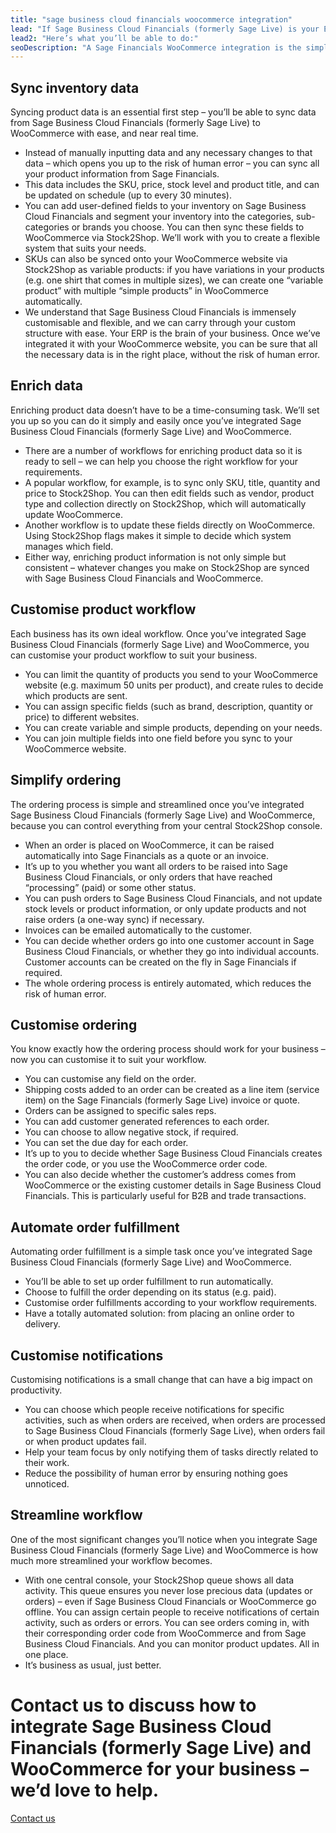 ```yaml
---
title: "sage business cloud financials woocommerce integration"
lead: "If Sage Business Cloud Financials (formerly Sage Live) is your ERP and WooCommerce is your e-commerce website, you’ll want them to be integrated so that they can communicate with each other. That’s where Stock2Shop can help. Stock2Shop integrates with Sage Business Cloud Financials and WooCommerce to streamline your business."
lead2: "Here’s what you’ll be able to do:"
seoDescription: "A Sage Financials WooCommerce integration is the simplest way to streamline your business. We'll work with you to create the ideal workflow to suit your needs. Automate orders, simplify ordering and sync data - just a few ways Stock2Shop makes e-commerce easier."
---
```


Sync inventory data
-------------------

Syncing product data is an essential first step – you’ll be able to sync data from Sage Business Cloud Financials (formerly Sage Live) to WooCommerce with ease, and near real time.

*   Instead of manually inputting data and any necessary changes to that data – which opens you up to the risk of human error – you can sync all your product information from Sage Financials.
*   This data includes the SKU, price, stock level and product title, and can be updated on schedule (up to every 30 minutes).
*   You can add user-defined fields to your inventory on Sage Business Cloud Financials and segment your inventory into the categories, sub-categories or brands you choose. You can then sync these fields to WooCommerce via Stock2Shop. We’ll work with you to create a flexible system that suits your needs.
*   SKUs can also be synced onto your WooCommerce website via Stock2Shop as variable products: if you have variations in your products (e.g. one shirt that comes in multiple sizes), we can create one “variable product” with multiple “simple products” in WooCommerce automatically.
*   We understand that Sage Business Cloud Financials is immensely customisable and flexible, and we can carry through your custom structure with ease. Your ERP is the brain of your business. Once we’ve integrated it with your WooCommerce website, you can be sure that all the necessary data is in the right place, without the risk of human error.

Enrich data
-----------

Enriching product data doesn’t have to be a time-consuming task. We’ll set you up so you can do it simply and easily once you’ve integrated Sage Business Cloud Financials (formerly Sage Live) and WooCommerce.

*   There are a number of workflows for enriching product data so it is ready to sell – we can help you choose the right workflow for your requirements.
*   A popular workflow, for example, is to sync only SKU, title, quantity and price to Stock2Shop. You can then edit fields such as vendor, product type and collection directly on Stock2Shop, which will automatically update WooCommerce.
*   Another workflow is to update these fields directly on WooCommerce. Using Stock2Shop flags makes it simple to decide which system manages which field.
*   Either way, enriching product information is not only simple but consistent – whatever changes you make on Stock2Shop are synced with Sage Business Cloud Financials and WooCommerce.

Customise product workflow
--------------------------

Each business has its own ideal workflow. Once you’ve integrated Sage Business Cloud Financials (formerly Sage Live) and WooCommerce, you can customise your product workflow to suit your business.

*   You can limit the quantity of products you send to your WooCommerce website (e.g. maximum 50 units per product), and create rules to decide which products are sent.
*   You can assign specific fields (such as brand, description, quantity or price) to different websites.
*   You can create variable and simple products, depending on your needs.
*   You can join multiple fields into one field before you sync to your WooCommerce website.

Simplify ordering
-----------------

The ordering process is simple and streamlined once you’ve integrated Sage Business Cloud Financials (formerly Sage Live) and WooCommerce, because you can control everything from your central Stock2Shop console.

*   When an order is placed on WooCommerce, it can be raised automatically into Sage Financials as a quote or an invoice.
*   It’s up to you whether you want all orders to be raised into Sage Business Cloud Financials, or only orders that have reached “processing” (paid) or some other status.
*   You can push orders to Sage Business Cloud Financials, and not update stock levels or product information, or only update products and not raise orders (a one-way sync) if necessary.
*   Invoices can be emailed automatically to the customer.
*   You can decide whether orders go into one customer account in Sage Business Cloud Financials, or whether they go into individual accounts. Customer accounts can be created on the fly in Sage Financials if required.
*   The whole ordering process is entirely automated, which reduces the risk of human error.

Customise ordering
------------------

You know exactly how the ordering process should work for your business – now you can customise it to suit your workflow.

*   You can customise any field on the order.
*   Shipping costs added to an order can be created as a line item (service item) on the Sage Financials (formerly Sage Live) invoice or quote.
*   Orders can be assigned to specific sales reps.
*   You can add customer generated references to each order.
*   You can choose to allow negative stock, if required.
*   You can set the due day for each order.
*   It’s up to you to decide whether Sage Business Cloud Financials creates the order code, or you use the WooCommerce order code.
*   You can also decide whether the customer’s address comes from WooCommerce or the existing customer details in Sage Business Cloud Financials. This is particularly useful for B2B and trade transactions.

Automate order fulfillment
--------------------------

Automating order fulfillment is a simple task once you’ve integrated Sage Business Cloud Financials (formerly Sage Live) and WooCommerce.

*   You’ll be able to set up order fulfillment to run automatically.
*   Choose to fulfill the order depending on its status (e.g. paid).
*   Customise order fulfillments according to your workflow requirements.
*   Have a totally automated solution: from placing an online order to delivery.

Customise notifications
-----------------------

Customising notifications is a small change that can have a big impact on productivity.

*   You can choose which people receive notifications for specific activities, such as when orders are received, when orders are processed to Sage Business Cloud Financials (formerly Sage Live), when orders fail or when product updates fail.
*   Help your team focus by only notifying them of tasks directly related to their work.
*   Reduce the possibility of human error by ensuring nothing goes unnoticed.

Streamline workflow
-------------------

One of the most significant changes you’ll notice when you integrate Sage Business Cloud Financials (formerly Sage Live) and WooCommerce is how much more streamlined your workflow becomes.

*   With one central console, your Stock2Shop queue shows all data activity. This queue ensures you never lose precious data (updates or orders) – even if Sage Business Cloud Financials or WooCommerce go offline. You can assign certain people to receive notifications of certain activity, such as orders or errors. You can see orders coming in, with their corresponding order code from WooCommerce and from Sage Business Cloud Financials. And you can monitor product updates. All in one place.
*   It’s business as usual, just better.

Contact us to discuss how to integrate Sage Business Cloud Financials (formerly Sage Live) and WooCommerce for your business – we’d love to help.
=================================================================================================================================================

[Contact us](/contact-us "Contact Stock2Shop")

